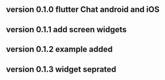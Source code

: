 ## version 0.1.0 flutter Chat  android and iOS 
## version 0.1.1 add screen widgets  
## version 0.1.2 example added
## version 0.1.3 widget seprated